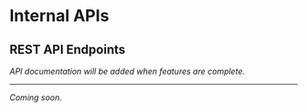 # Internal APIs

## REST API Endpoints

*API documentation will be added when features are complete.*

---

*Coming soon.*
